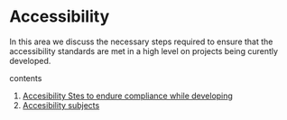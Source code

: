 # Accessibility 
In this area we discuss the necessary steps required to ensure that the accessibility standards are met in a high level on projects being curently developed.

contents
1. [Accesibility Stes to endure compliance while developing](/accessibility/accessibility-guide.html) 
1. [Accesibility subjects](/accessibility/landmarks.html) 